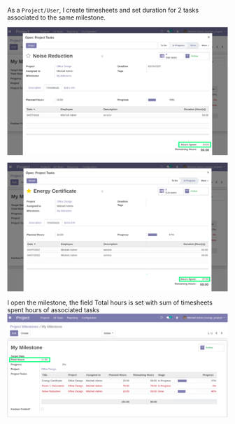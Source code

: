 As a `Project/User`, I create timesheets and set duration for 2 tasks associated to the same milestone.

![task 1](../static/description/task1.png)

![task 2](../static/description/task2.png)

I open the milestone, the field Total hours is set with sum of timesheets spent hours of associated tasks
![milestone](../static/description/milestone.png)
